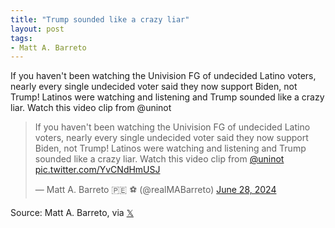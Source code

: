 ```yaml
---
title: "Trump sounded like a crazy liar"
layout: post
tags:
- Matt A. Barreto
---
```


If you haven't been watching the Univision FG of undecided Latino voters, nearly every single undecided voter said they now support Biden, not Trump! Latinos were watching and listening and Trump sounded like a crazy liar. Watch this video clip from @uninot

<blockquote class="twitter-tweet"><p lang="en" dir="ltr">If you haven&#39;t been watching the Univision FG of undecided Latino voters, nearly every single undecided voter said they now support Biden, not Trump! Latinos were watching and listening and Trump sounded like a crazy liar. Watch this video clip from <a href="https://twitter.com/uninot?ref_src=twsrc%5Etfw">@uninot</a> <a href="https://t.co/YvCNdHmUSJ">pic.twitter.com/YvCNdHmUSJ</a></p>&mdash; Matt A. Barreto 🇵🇪 ⚽️ (@realMABarreto) <a href="https://twitter.com/realMABarreto/status/1806527153388834916?ref_src=twsrc%5Etfw">June 28, 2024</a></blockquote> <script async src="https://platform.twitter.com/widgets.js" charset="utf-8"></script>

Source: Matt A. Barreto, via [𝕏](https://x.com)
